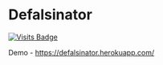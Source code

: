 # Defalsinator

[![Visits Badge](https://badges.pufler.dev/visits/sahilsarin390/Defalsinator)](https://badges.pufler.dev)

Demo - https://defalsinator.herokuapp.com/
